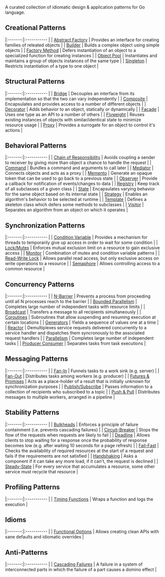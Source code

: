 A curated collection of idiomatic design & application patterns for Go language.

## Creational Patterns
 
|:-------:|:----------- |
| [Abstract Factory](/creational/abstract_factory.md) | Provides an interface for creating families of releated objects |
| [Builder](/creational/builder.md) | Builds a complex object using simple objects |
| [Factory Method](/creational/factory.md) | Defers instantiation of an object to a specialized function for creating instances |
| [Object Pool](/creational/object-pool.md) | Instantiates and maintains a group of objects instances of the same type |
| [Singleton](/creational/singleton.md) | Restricts instantiation of a type to one object |

## Structural Patterns

|:-------:|:----------- |
| [Bridge](/structural/bridge.md) | Decouples an interface from its implementation so that the two can vary independently |
| [Composite](/structural/composite.md) | Encapsulates and provides access to a number of different objects |
| [Decorator](/structural/decorator.md) | Adds behavior to an object, statically or dynamically |
| [Facade](/structural/facade.md) | Uses one type as an API to a number of others |
| [Flyweight](/structural/flyweight.md) | Reuses existing instances of objects with similar/identical state to minimize resource usage |
| [Proxy](/structural/proxy.md) | Provides a surrogate for an object to control it's actions |

## Behavioral Patterns

|:-------:|:----------- |
| [Chain of Responsibility](/behavioral/chain_of_responsibility.md) | Avoids coupling a sender to receiver by giving more than object a chance to handle the request |
| [Command](/behavioral/command.md) | Bundles a command and arguments to call later |
| [Mediator](/behavioral/mediator.md) | Connects objects and acts as a proxy |
| [Memento](/behavioral/memento.md) | Generate an opaque token that can be used to go back to a previous state |
| [Observer](/behavioral/observer.md) | Provide a callback for notification of events/changes to data |
| [Registry](/behavioral/registry.md) | Keep track of all subclasses of a given class |
| [State](/behavioral/state.md) | Encapsulates varying behavior for the same object based on its internal state |
| [Strategy](/behavioral/strategy.md) | Enables an algorithm's behavior to be selected at runtime |
| [Template](/behavioral/template.md) | Defines a skeleton class which defers some methods to subclasses |
| [Visitor](/behavioral/visitor.md) | Separates an algorithm from an object on which it operates |

## Synchronization Patterns

|:-------:|:----------- |
| [Condition Variable](/synchronization/condition_variable.md) | Provides a mechanism for threads to temporarily give up access in order to wait for some condition |
| [Lock/Mutex](/synchronization/mutex.md) | Enforces mutual exclusion limit on a resource to gain exclusive access |
| [Monitor](/synchronization/monitor.md) | Combination of mutex and condition variable patterns |
| [Read-Write Lock](/synchronization/read_write_lock.md) | Allows parallel read access, but only exclusive access on write operations to a resource |
| [Semaphore](/synchronization/semaphore.md) | Allows controlling access to a common resource |

## Concurrency Patterns

|:-------:|:----------- |
| [N-Barrier](/concurrency/barrier.md) | Prevents a process from proceeding until all N processes reach to the barrier |
| [Bounded Parallelism](/concurrency/bounded_parallelism.md) | Completes large number of independent tasks with resource limits |
| [Broadcast](/concurrency/broadcast.md) | Transfers a message to all recipients simultaneously |
| [Coroutines](/concurrency/coroutine.md) | Subroutines that allow suspending and resuming execution at certain locations |
| [Generators](/concurrency/generator.md) | Yields a sequence of values one at a time |
| [Reactor](/concurrency/reactor.md) | Demultiplexes service requests delivered concurrently to a service handler and dispatches them syncronously to the associated request handlers |
| [Parallelism](/concurrency/parallelism.md) | Completes large number of independent tasks |
| [Producer Consumer](/concurrency/producer_consumer.md) | Separates tasks from task executions |

## Messaging Patterns

|:-------:|:----------- |
| [Fan-In](/messaging/fan_in.md) | Funnels tasks to a work sink (e.g. server) |
| [Fan-Out](/messaging/fan_out.md) | Distributes tasks among workers (e.g. producer) |
| [Futures & Promises](/messaging/futures_promises.md) | Acts as a place-holder of a result that is initially unknown for synchronization purposes |
| [Publish/Subscribe](/messaging/publish_subscribe.md) | Passes information to a collection of recipients who subscribed to a topic |
| [Push & Pull](/messaging/push_pull.md) | Distributes messages to multiple workers, arranged in a pipeline |

## Stability Patterns

|:-------:|:----------- |
| [Bulkheads](/stability/bulkhead.md)  | Enforces a principle of failure containment (i.e. prevents cascading failures) |
| [Circuit-Breaker](/stability/circuit-breaker.md) | Stops the flow of the requests when requests are likely to fail |
| [Deadline](/stability/deadline.md) | Allows clients to stop waiting for a response once the probability of response becomes low (e.g. after waiting 10 seconds for a page refresh) |
| [Fail-Fast](/stability/fail_fast.md) | Checks the availability of required resources at the start of a request and fails if the requirements are not satisfied |
| [Handshaking](/stability/handshaking.md) | Asks a component if it can take any more load, if it can't, the request is declined |
| [Steady-State](/stability/steady_state.md) | For every service that accumulates a resource, some other service must recycle that resource |

## Profiling Patterns

|:-------:|:----------- |
| [Timing Functions](/profiling/timing.md) | Wraps a function and logs the execution |

## Idioms

|:-------:|:----------- |
| [Functional Options](/idiom/functional-options.md) | Allows creating clean APIs with sane defaults and idiomatic overrides |

## Anti-Patterns

|:-------:|:----------- |
| [Cascading Failures](/anti-patterns/cascading_failures.md) | A failure in a system of interconnected parts in which the failure of a part causes a domino effect |
